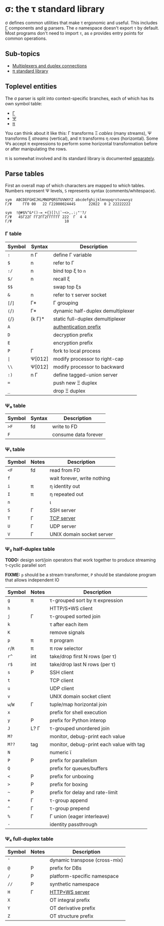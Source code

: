 # σ: the τ standard library
σ defines common utilities that make τ ergonomic and useful. This includes [Γ](Gamma.md) components and [φ](phi.md) parsers. The `σ` namespace doesn't export `τ` by default. Most programs don't need to import `τ`, as `σ` provides entry points for common operations.


## Sub-topics
+ [Multiplexers and duplex connections](sigma-multiplex.md)
+ [π standard library](sigma-pi-stdlib.md)


## Toplevel entities
The σ parser is split into context-specific branches, each of which has its own symbol table:

+ [Γ](Gamma.md)
+ [Ψ](Psi.md)
+ [π](pi.md)

You can think about it like this: Γ transforms Ξ _cables_ (many streams), Ψ transforms ξ _streams_ (vertical), and π transforms η _rows_ (horizontal). Some Ψs accept π expressions to perform some horizontal transformation before or after manipulating the rows.

π is somewhat involved and its standard library is documented [separately](sigma-pi-stdlib.md).


## Parse tables
First an overall map of which characters are mapped to which tables. Numbers represent Ψ levels, `S` represents syntax (comments/whitespace).

```
sym  ABCDEFGHIJKLMNOPQRSTUVWXYZ abcdefghijklmnopqrstuvwxyz
Γ/Ψ     ΓΓ0 00   22 Γ2200002444S      22022  0 2 22222222

sym  !@#$%^&*()-=_+{}[]\|`~<>,.:;"'?/
Γ/Ψ   4SΓ22Γ ΓΓ2ΓΓ2ΓΓΓΓΓΓ 222  Γ  4 4
Γ/Ψ                        10
```


### Γ table
| Symbol  | Syntax  | Description                               |
|---------|---------|-------------------------------------------|
| `:`     | n Γ     | define Γ variable                         |
| `$`     | n       | refer to Γ                                |
| `:/`    | n       | bind top ξ to `n`                         |
| `$/`    | n       | recall ξ                                  |
| `$$`    |         | swap top ξs                               |
| `&`     | n       | refer to τ server socket                  |
| `[`/`]` | Γ\*     | Γ grouping                                |
| `(`/`)` | Γ\*     | dynamic half-duplex demultiplexer         |
| `{`/`}` | (k Γ)\* | static full-duplex demultiplexer          |
| `A`     |         | [authentication prefix](sigma-http-ws.md) |
| `D`     |         | decryption prefix                         |
| `E`     |         | encryption prefix                         |
| `P`     | Γ       | fork to local process                     |
| `\|`    | Ψ[012]  | modify processor to right-cap             |
| `\\`    | Ψ[012]  | modify processor to backward              |
| `:)`    | n Γ     | define tagged-union server                |
| `=`     |         | push new Ξ duplex                         |
| `_`     |         | drop Ξ duplex                             |


### Ψ₀ table
| Symbol | Syntax | Description          |
|--------|--------|----------------------|
| `>F`   | fd     | write to FD          |
| `F`    |        | consume data forever |


### Ψ₁ table
| Symbol | Notes | Description                    |
|--------|-------|--------------------------------|
| `<F`   | fd    | read from FD                   |
| `f`    |       | wait forever, write nothing    |
| `i`    | π     | η identity out                 |
| `I`    | π     | η repeated out                 |
| `n`    |       | ι                              |
| `S`    | Γ     | SSH server                     |
| `T`    | Γ     | [TCP server](sigma-http-ws.md) |
| `U`    | Γ     | UDP server                     |
| `V`    | Γ     | UNIX domain socket server      |


### Ψ₂ half-duplex table
**TODO:** design sort/join operators that work together to produce streaming τ-cyclic parallel sort

**FIXME:** `p` should be a stream transformer, `P` should be standalone program that allows independent IO

| Symbol  | Notes | Description                              |
|---------|-------|------------------------------------------|
| `g`     | π     | τ-grouped sort by π expression           |
| `h`     |       | HTTP/S+WS client                         |
| `j`     | Γ     | τ-grouped sorted join                    |
| `k`     |       | τ after each item                        |
| `K`     |       | remove signals                           |
| `p`     | π     | π program                                |
| `r`/`R` | π     | π row selector                           |
| `r^`    | int   | take/drop first N rows (per τ)           |
| `r$`    | int   | take/drop last N rows (per τ)            |
| `s`     | P     | SSH client                               |
| `t`     |       | TCP client                               |
| `u`     |       | UDP client                               |
| `v`     |       | UNIX domain socket client                |
| `w`/`W` | Γ     | tuple/map horizontal join                |
| `x`     |       | prefix for shell execution               |
| `y`     | P     | prefix for Python interop                |
| `J`     | L? Γ  | τ-grouped unordered join                 |
| `M?`    |       | monitor, debug-print each value          |
| `M??`   | tag   | monitor, debug-print each value with tag |
| `N`     |       | numeric ϊ                                |
| `P`     | P     | prefix for parallelism                   |
| `Q`     |       | prefix for queues/buffers                |
| `<`     | P     | prefix for unboxing                      |
| `>`     | P     | prefix for boxing                        |
| `~`     | P     | prefix for delay and rate-limit          |
| `+`     | Γ     | τ-group append                           |
| `^`     | Γ     | τ-group prepend                          |
| `%`     | Γ     | Γ union (eager interleave)               |
| `-`     |       | identity passthrough                     |


### Ψ₄ full-duplex table
| Symbol | Notes | Description                        |
|--------|-------|------------------------------------|
| `'`    |       | dynamic transpose (cross-mix)      |
| `@`    | P     | prefix for DBs                     |
| `/`    | P     | platform-specific namespace        |
| `//`   | P     | synthetic namespace                |
| `H`    | Γ     | [HTTP+WS server](sigma-http-ws.md) |
| `X`    |       | OT integral prefix                 |
| `Y`    |       | OT derivative prefix               |
| `Z`    |       | OT structure prefix                |
